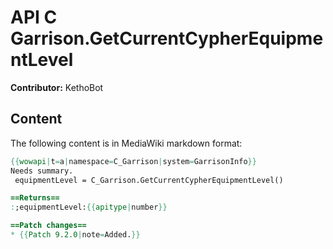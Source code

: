 # API C Garrison.GetCurrentCypherEquipmentLevel

**Contributor:** KethoBot

## Content

The following content is in MediaWiki markdown format:

```mediawiki
{{wowapi|t=a|namespace=C_Garrison|system=GarrisonInfo}}
Needs summary.
 equipmentLevel = C_Garrison.GetCurrentCypherEquipmentLevel()

==Returns==
:;equipmentLevel:{{apitype|number}}

==Patch changes==
* {{Patch 9.2.0|note=Added.}}
```